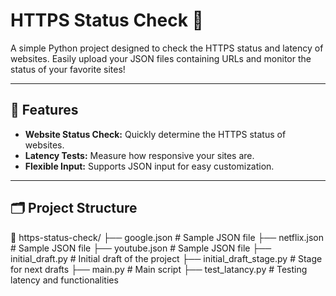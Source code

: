 # HTTPS Status Check 🚀

A simple Python project designed to check the HTTPS status and latency of websites. Easily upload your JSON files containing URLs and monitor the status of your favorite sites!

---

## 🔧 Features

- **Website Status Check:** Quickly determine the HTTPS status of websites.
- **Latency Tests:** Measure how responsive your sites are.
- **Flexible Input:** Supports JSON input for easy customization.

---

## 🗂️ Project Structure

📂 https-status-check/ ├── google.json # Sample JSON file ├── netflix.json # Sample JSON file ├── youtube.json # Sample JSON file ├── initial_draft.py # Initial draft of the project ├── initial_draft_stage.py # Stage for next drafts ├── main.py # Main script ├── test_latancy.py # Testing latency and functionalities
